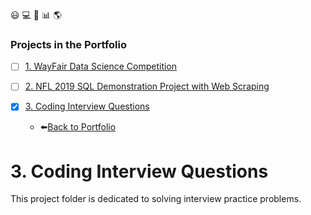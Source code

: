 :smiley: :computer: :orange_book: :bar_chart: :earth_americas:
### Projects in the Portfolio
- [ ] [1. WayFair Data Science Competition](https://github.com/Arcooo/Portfolio/tree/master/WayFair%20Data%20Science%20Competition)

- [ ] [2. NFL 2019 SQL Demonstration Project with Web Scraping](https://github.com/Arcooo/Portfolio/tree/master/NFL%202019%20SQL%20Demonstration%20Project%20with%20Web%20Scraping)

- [X] [3. Coding Interview Questions](https://github.com/Arcooo/Portfolio/tree/master/Coding%20Interview%20Questions)

  - :arrow_left:[Back to Portfolio](https://github.com/Arcooo/Portfolio)


# 3. Coding Interview Questions

This project folder is dedicated to solving interview practice problems. 

